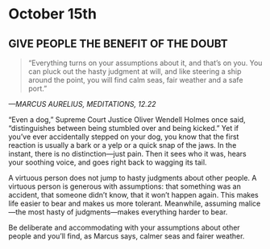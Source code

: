 # October 15th
## GIVE PEOPLE THE BENEFIT OF THE DOUBT

> “Everything turns on your assumptions about it, and that’s on you. You can pluck out the hasty judgment at will, and like steering a ship around the point, you will find calm seas, fair weather and a safe port.”

*—MARCUS AURELIUS, MEDITATIONS, 12.22*

“Even a dog,” Supreme Court Justice Oliver Wendell Holmes once said, “distinguishes between being stumbled over and being kicked.” Yet if you’ve ever accidentally stepped on your dog, you know that the first reaction is usually a bark or a yelp or a quick snap of the jaws. In the instant, there is no distinction—just pain. Then it sees who it was, hears your soothing voice, and goes right back to wagging its tail.

A virtuous person does not jump to hasty judgments about other people. A virtuous person is generous with assumptions: that something was an accident, that someone didn’t know, that it won’t happen again. This makes life easier to bear and makes us more tolerant. Meanwhile, assuming malice—the most hasty of judgments—makes everything harder to bear.

Be deliberate and accommodating with your assumptions about other people and you’ll find, as Marcus says, calmer seas and fairer weather.

